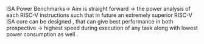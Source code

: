 ISA Power Benchmarks-> 
Aim is straight forward -> the power analysis of each RISC-V instructions such that in future an extremely superior RISC-V ISA core can be designed , that can give best performance in both prospective -> highest speed during execution of any task along with lowest power consumption as well .
